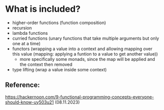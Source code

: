 # What is included?
* higher-order functions (function composition)
* recursion
* lambda functions
* curried functions (unary functions that take multiple arguments but only one at a time)
* functors (wrapping a value into a context and allowing mapping over this value (mapping: applying a funtion to a value to get another value))
  * more specifically some monads, since the map will be applied and the context then removed
* type lifting (wrap a value inside some context)

## Reference:
https://hackernoon.com/9-functional-programming-concepts-everyone-should-know-uy503u21 (08.11.2023)
